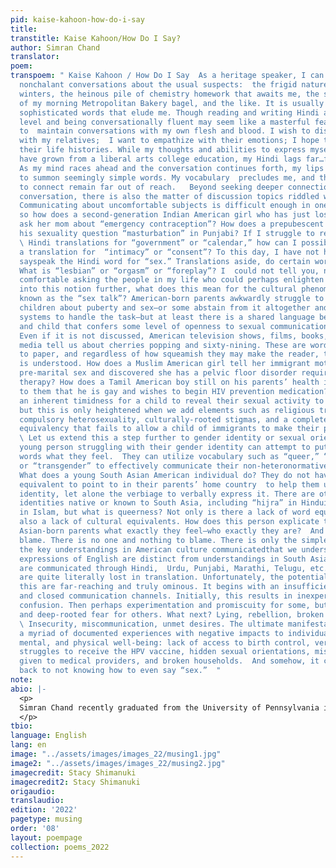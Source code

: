 ```yaml
---
pid: kaise-kahoon-how-do-i-say
title: 
transtitle: Kaise Kahoon/How Do I Say?
author: Simran Chand
translator: 
poem: 
transpoem: " Kaise Kahoon / How Do I Say  As a heritage speaker, I can easily navigate
  nonchalant conversations about the usual suspects:  the frigid nature of gray Philadelphia
  winters, the heinous pile of chemistry homework that awaits me, the satisfying taste
  of my morning Metropolitan Bakery bagel, and the like. It is usually the pretentious,
  sophisticated words that elude me. Though reading and writing Hindi at a fourth-grade
  level and being conversationally fluent may seem like a masterful feat, I struggle
  to  maintain conversations with my own flesh and blood. I wish to discuss politics
  with my relatives;  I want to empathize with their emotions; I hope to understand
  their life histories. While my thoughts and abilities to express myself in English
  have grown from a liberal arts college education, my Hindi lags far…far behind.
  As my mind races ahead and the conversation continues forth, my lips are still floundering
  to summon seemingly simple words. My vocabulary  precludes me, and those opportunities
  to connect remain far out of reach.   Beyond seeking deeper connections through
  conversation, there is also the matter of discussion topics riddled with taboo.
  Communicating about uncomfortable subjects is difficult enough in one’s native tongue,
  so how does a second-generation Indian American girl who has just lost her virginity
  ask her mom about “emergency contraception”? How does a prepubescent Sikh boy discovering
  his sexuality question “masturbation” in Punjabi? If I struggle to remember the
  \ Hindi translations for “government” or “calendar,” how can I possibly conjure
  a translation for  “intimacy” or “consent”? To this day, I have not heard anyone
  sayspeak the Hindi word for “sex.” Translations aside, do certain words even exist?
  What is “lesbian” or “orgasm” or “foreplay”? I  could not tell you, nor do I feel
  comfortable asking the people in my life who could perhaps enlighten me.  Delving
  into this notion further, what does this mean for the cultural phenomenon colloquially
  known as the “sex talk”? American-born parents awkwardly struggle to teach their
  children about puberty and sex—or some abstain from it altogether and allow school
  systems to handle the task—but at least there is a shared language between parent
  and child that confers some level of openness to sexual communication channels.
  Even if it is not discussed, American television shows, films, books, and social
  media tell us about cherries popping and sixty-nining. These are words I can put
  to paper, and regardless of how squeamish they may make the reader, the concept
  is understood. How does a Muslim American girl tell her immigrant mother she had
  pre-marital sex and discovered she has a pelvic floor disorder requiring gynecologic
  therapy? How does a Tamil American boy still on his parents’ health insurance explain
  to them that he is gay and wishes to begin HIV prevention medication? There is perhaps
  an inherent timidness for a child to reveal their sexual activity to a parent that,
  but this is only heightened when we add elements such as religious transgression,
  compulsory heterosexuality, culturally-rooted stigmas, and a complete lack of language
  equivalency that fails to allow a child of immigrants to make their parents understand.
  \ Let us extend this a step further to gender identity or sexual orientation. A
  young person struggling with their gender identity can attempt to put into understandable
  words what they feel.  They can utilize vocabulary such as “queer,” “nonbinary,”
  or “transgender” to effectively communicate their non-heteronormative identity.
  What does a young South Asian American individual do? They do not have a cultural
  equivalent to point to in their parents’ home country  to help them understand this
  identity, let alone the verbiage to verbally express it. There are other non-heteronormative
  identities native or known to South Asia, including “hijra” in Hinduism or  “khuntha”
  in Islam, but what is queerness? Not only is there a lack of word equivalents, but
  also a lack of cultural equivalents. How does this person explicate to their South
  Asian-born parents what exactly they feel—who exactly they are?  And yet, we cannot
  blame. There is no one and nothing to blame. There is only the simple fact that
  the key understandings in American culture communicatedthat we understand through
  expressions of English are distinct from understandings in South Asian culture that
  are communicated through Hindi,  Urdu, Punjabi, Marathi, Telugu, etc. The messages
  are quite literally lost in translation. Unfortunately, the potential impacts of
  this are far-reaching and truly ominous. It begins with an insufficient sexual education
  and closed communication channels. Initially, this results in inexperience, discomfort,
  confusion. Then perhaps experimentation and promiscuity for some, but repression
  and deep-rooted fear for others. What next? Lying, rebellion, broken family ties.
  \ Insecurity, miscommunication, unmet desires. The ultimate manifestation involves
  a myriad of documented experiences with negative impacts to individuals’ sexual,
  mental, and physical well-being: lack of access to birth control, verbal abuse,
  struggles to receive the HPV vaccine, hidden sexual orientations, misinformation
  given to medical providers, and broken households.  And somehow, it can all be traced
  back to not knowing how to even say “sex.”  "
note: 
abio: |-
  <p>
  Simran Chand recently graduated from the University of Pennsylvania in December 2021, double-majoring in biology and Gender, Sexuality, and Women’s Studies. She grew up speaking Hindi and English simultaneously, simply through exposure to her parents’ native tongue. She took Hindi grammar lessons through her early years of high school with Kishori Barman, a passionate resident of Newtown, Connecticut, committed to teaching the surrounding area’s  South Asian youth the beauty of the Hindi language. With a vested interest in ethnic identity,  gender/sexuality, and healthcare, Simran is the author of an honors research thesis documenting trends of familial sexual education amongst South Asian Americans at Penn. Simran plans to attend medical school while continuing to investigate the intersections of identity and medicine.
  </p>
tbio: 
language: English
lang: en
image: "../assets/images/images_22/musing1.jpg"
image2: "../assets/images/images_22/musing2.jpg"
imagecredit: Stacy Shimanuki
imagecredit2: Stacy Shimanuki
origaudio: 
translaudio: 
edition: '2022'
pagetype: musing
order: '08'
layout: poempage
collection: poems_2022
---
```

